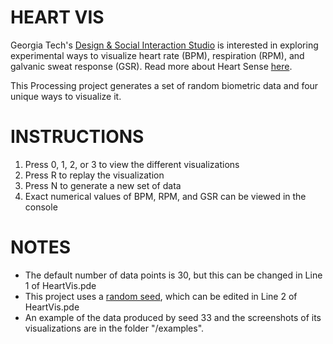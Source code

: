 # HEART VIS

Georgia Tech's [Design & Social Interaction Studio](http://designstudio.gatech.edu/index.html) is interested in exploring experimental ways to visualize heart rate (BPM), respiration (RPM), and galvanic sweat response (GSR).
Read more about Heart Sense [here](http://designstudio.gatech.edu/heart.html).

This Processing project generates a set of random biometric data and four unique ways to visualize it.


# INSTRUCTIONS

1. Press 0, 1, 2, or 3 to view the different visualizations
2. Press R to replay the visualization
3. Press N to generate a new set of data
4. Exact numerical values of BPM, RPM, and GSR can be viewed in the console


# NOTES

* The default number of data points is 30, but this can be changed in Line 1 of HeartVis.pde
* This project uses a [random seed](https://processing.org/reference/randomSeed_.html), which can be edited in Line 2 of HeartVis.pde
* An example of the data produced by seed 33 and the screenshots of its visualizations are in the folder "/examples".
